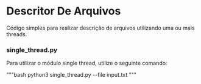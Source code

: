 # Descritor De Arquivos

Código simples para realizar descrição de arquivos utilizando uma ou mais threads.

### single_thread.py

Para utilizar o módulo single thread, utilize o seguinte comando:

"""bash
python3 single_thread.py --file input.txt
"""
